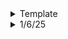 <details>
  <summary>Template</summary>
  </details>

<details>
  <summary>1/6/25</summary>

# Key Learnings

## General Discussion
- Tesla AI Day 2021 Video: What kind of tech are they using to achieve FSD?
- SpaceX New Updates on Starship by Elon Musk: Their plan to colonize Mars.
  </details>
